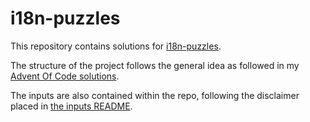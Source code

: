 # i18n-puzzles

This repository contains solutions for [i18n-puzzles](https://i18n-puzzles.com/).

The structure of the project follows the general idea as followed in my [Advent Of Code solutions](https://github.com/Rekkonnect/AdventOfCode).

The inputs are also contained within the repo, following the disclaimer placed in [the inputs README](InternationalizationPuzzles/Inputs/README.md).
